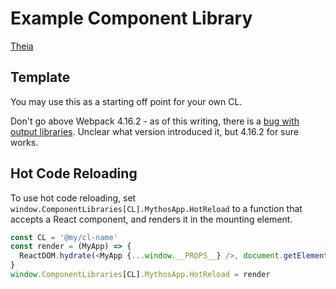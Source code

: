 # Example Component Library

[Theia](https://github.com/coursehero/theia)

## Template

You may use this as a starting off point for your own CL.

Don't go above Webpack 4.16.2 - as of this writing, there is a [bug with output libraries](https://github.com/webpack/webpack/issues/8099). Unclear what version introduced it, but 4.16.2 for sure works.

## Hot Code Reloading

To use hot code reloading, set `window.ComponentLibraries[CL].MythosApp.HotReload` to a function that accepts a React component, and renders it in the mounting element.

```js
const CL = '@my/cl-name'
const render = (MyApp) => {
  ReactDOM.hydrate(<MyApp {...window.__PROPS__} />, document.getElementById('app'))
}
window.ComponentLibraries[CL].MythosApp.HotReload = render
```
